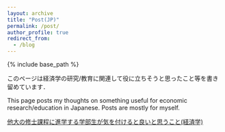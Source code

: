 ```yaml
---
layout: archive
title: "Post(JP)"
permalink: /post/
author_profile: true
redirect_from:
  - /blog
---
```


{% include base_path %}

このページは経済学の研究/教育に関連して役に立ちそうと思ったこと等を書き留めています．

This page posts my thoughts on something useful for economic research/education in Japanese. Posts are mostly for myself.

[他大の修士課程に進学する学部生が気を付けると良いと思うこと(経済学)](/posts/graduateschool)
